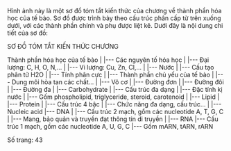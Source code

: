 Hình ảnh này là một sơ đồ tóm tắt kiến thức của chương về thành phần hóa học của tế bào. Sơ đồ được trình bày theo cấu trúc phân cấp từ trên xuống dưới, với các thành phần chính và phụ được liệt kê. Dưới đây là nội dung chi tiết của sơ đồ:

SƠ ĐỒ TÓM TẮT KIẾN THỨC CHƯƠNG

Thành phần hóa học của tế bào
|
|--- Các nguyên tố hóa học
|    |--- Đại lượng: C, H, O, N,...
|    |--- Vi lượng: Cu, Zn, Cl,...
|
|--- Nước
|    |--- Cấu tạo phân tử H2O
|    |--- Tính phân cực
|    |--- Thành phần chủ yếu của tế bào
|    |--- Dung môi hòa tan các chất...
|
|--- Vô cơ
|    |--- Đường đơn
|    |--- Đường đôi
|    |--- Đường đa
|
|--- Carbohydrate
|    |--- Cấu trúc đa dạng
|    |--- Đặc tính kị nước
|    |--- Gốm phospholipid, triglyceride, steroid, carotenoid
|
|--- Lipid
|
|--- Protein
|    |--- Cấu trúc 4 bậc
|    |--- Chức năng đa dạng, cấu trúc...
|
|--- Nucleic acid
     |--- DNA
     |   |--- Cấu trúc 2 mạch, gồm các nucleotide A, T, G, C
     |   |--- Mang, bảo quản và truyền đạt thông tin di truyền
     |
     |--- RNA
         |--- Cấu trúc 1 mạch, gồm các nucleotide A, U, G, C
         |--- Gồm mARN, tARN, rARN

Số trang: 43
